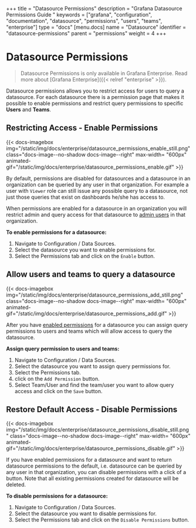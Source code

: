 +++
title = "Datasource Permissions"
description = "Grafana Datasource Permissions Guide "
keywords = ["grafana", "configuration", "documentation", "datasource", "permissions", "users", "teams", "enterprise"]
type = "docs"
[menu.docs]
name = "Datasource"
identifier = "datasource-permissions"
parent = "permissions"
weight = 4
+++

# Datasource Permissions

> Datasource Permissions is only available in Grafana Enterprise. Read more about [Grafana Enterprise]({{< relref "enterprise" >}}).

Datasource permissions allows you to restrict access for users to query a datasource. For each datasource there is
a permission page that makes it possible to enable permissions and restrict query permissions to specific
**Users** and **Teams**.

## Restricting Access - Enable Permissions

{{< docs-imagebox img="/static/img/docs/enterprise/datasource_permissions_enable_still.png" class="docs-image--no-shadow docs-image--right" max-width= "600px" animated-gif="/static/img/docs/enterprise/datasource_permissions_enable.gif" >}}

By default, permissions are disabled for datasources and a datasource in an organization can be queried by any user in
that organization. For example a user with `Viewer` role can still issue any possible query to a datasource, not just
those queries that exist on dashboards he/she has access to.

When permissions are enabled for a datasource in an organization you will restrict admin and query access for that
datasource to [admin users](/permissions/organization_roles/#admin-role) in that organization.

**To enable permissions for a datasource:**

1. Navigate to Configuration / Data Sources.
2. Select the datasource you want to enable permissions for.
3. Select the Permissions tab and click on the `Enable` button.

<div class="clearfix"></div>

## Allow users and teams to query a datasource

{{< docs-imagebox img="/static/img/docs/enterprise/datasource_permissions_add_still.png" class="docs-image--no-shadow docs-image--right" max-width= "600px" animated-gif="/static/img/docs/enterprise/datasource_permissions_add.gif" >}}

After you have [enabled permissions](#restricting-access-enable-permissions) for a datasource you can assign query
permissions to users and teams which will allow access to query the datasource.

**Assign query permission to users and teams:**

1. Navigate to Configuration / Data Sources.
2. Select the datasource you want to assign query permissions for.
3. Select the Permissions tab.
4. click on the `Add Permission` button.
5. Select Team/User and find the team/user you want to allow query access and click on the `Save` button.

<div class="clearfix"></div>

## Restore Default Access - Disable Permissions

{{< docs-imagebox img="/static/img/docs/enterprise/datasource_permissions_disable_still.png" class="docs-image--no-shadow docs-image--right" max-width= "600px" animated-gif="/static/img/docs/enterprise/datasource_permissions_disable.gif" >}}

If you have enabled permissions for a datasource and want to return datasource permissions to the default, i.e.
datasource can be queried by any user in that organization, you can disable permissions with a click of a button.
Note that all existing permissions created for datasource will be deleted.

**To disable permissions for a datasource:**

1. Navigate to Configuration / Data Sources.
2. Select the datasource you want to disable permissions for.
3. Select the Permissions tab and click on the `Disable Permissions` button.

<div class="clearfix"></div>
